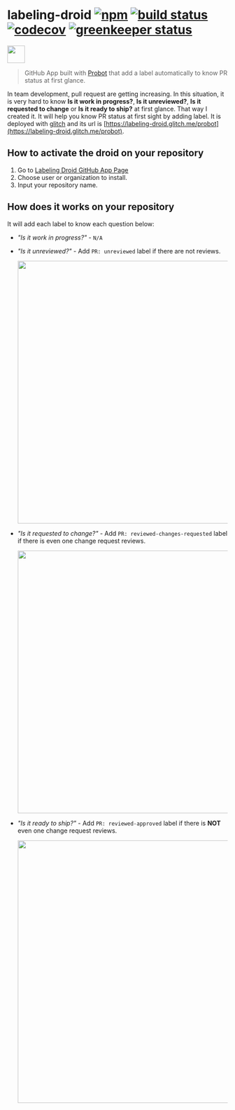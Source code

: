 [npm badge]: https://badge.fury.io/js/labeling-droid.svg
[npm url]:   https://badge.fury.io/js/labeling-droid
[build badge]: https://travis-ci.org/sotayamashita/labeling-droid.svg?branch=master
[build url]:   https://travis-ci.org/sotayamashita/labeling-droid
[codecov badge]: https://codecov.io/gh/sotayamashita/labeling-droid/branch/master/graph/badge.svg
[codecov url]:   https://codecov.io/gh/sotayamashita/labeling-droid
[greenkeeper badge]: https://badges.greenkeeper.io/sotayamashita/labeling-droid.svg
[greenkeeper url]:   https://greenkeeper.io/

# labeling-droid [![npm][npm badge]][npm url] [![build status][build badge]][build url] [![codecov][codecov badge]][codecov url] [![greenkeeper status][greenkeeper badge]][greenkeeper url]

<p>
  <a href="https://www.patreon.com/bePatron?u=6995574" target="_blank">
    <img src="https://c5.patreon.com/external/logo/become_a_patron_button.png" height="40px" />
  </a>
</p>

> GitHub App built with [Probot](https://github.com/probot/probot) that add a label automatically to know PR status at first glance.

In team development, pull request are getting increasing. In this situation, it is very hard to know **Is it work in progress?**, **Is it unreviewed?**, **Is it requested to change** or **Is it ready to ship?** at first glance. That way I created it. It will help you know PR status at first sight by adding label. It is deployed with [glitch](https://glitch.com) and its url is [https://labeling-droid.glitch.me/probot](https://labeling-droid.glitch.me/probot).

## How to activate the droid on your repository

1. Go to [Labeling Droid GitHub App Page](https://github.com/apps/labeling-droid)
1. Choose user or organization to install.
1. Input your repository name.

## How does it works on your repository

It will add each label to know each question below:

- _"Is it work in progress?"_ - `N/A`

- _"Is it unreviewed?"_ - Add `PR: unreviewed` label if there are not reviews.
  <p>
    <img src="https://user-images.githubusercontent.com/1587053/34649116-d6f44b7a-f3eb-11e7-80b6-59e26d60c4d4.png" width="600"/>
  </p>

- _"Is it requested to change?"_ - Add `PR: reviewed-changes-requested` label if there is even one change request reviews.
  <p>
    <img src="https://user-images.githubusercontent.com/1587053/34649117-d8ca1d80-f3eb-11e7-86e1-db2427f6a5b2.png" width="600"/>
  </p>

- _"Is it ready to ship?"_ - Add `PR: reviewed-approved` label if there is **NOT** even one change request reviews.
  <p>
    <img src="https://user-images.githubusercontent.com/1587053/34649118-de294544-f3eb-11e7-89ed-69a45cfa7792.png" width="600"/>
  </p>
